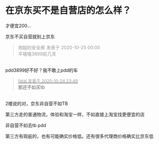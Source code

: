 # 在京东买不是自营店的怎么样？


才便宜200…

京东不买自营就别上京东

<div class="quote"><blockquote><font color="#999999">炮姐的安全裤 发表于 2020-10-25 00:00</font><br />
<font color="#999999">平嘻嘻3899前几天</font></blockquote></div><br />
pdd3899好不好？我不敢上pdd的车

<div class="quote"><blockquote><font size="2"><a href="https://www.hostloc.com/forum.php?mod=redirect&amp;goto=findpost&amp;pid=9348266&amp;ptid=758145" target="_blank"><font color="#999999">fatal 发表于 2020-10-24 23:49</font></a></font><br />
那还不如买tb</blockquote></div><br />
2楼说的对，京东非自营不如TB

第三方走的普通物流，体验和淘宝一样，不如直接上淘宝找更便宜的店<img id="aimg_LDt0j" onclick="zoom(this, this.src, 0, 0, 0)" class="zoom" src="https://cdn.jsdelivr.net/gh/hishis/forum-master/public/images/patch.gif" onmouseover="img_onmouseoverfunc(this)" onload="thumbImg(this)" border="0" alt="" />

非自营不如去tb pdd

第三方有瑕疵的，也有可能确实价格低。还有很多代理商价格确实比京东低
